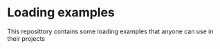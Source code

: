 # Loading examples

This reposittory contains some loading examples that anyone can use in their projects
